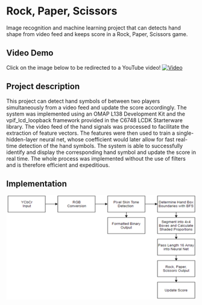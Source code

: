 # Rock, Paper, Scissors
Image recognition and machine learning project that can detects hand shape from video feed and keeps score in a Rock, Paper, Scissors game. 

## Video Demo
Click on the image below to be redirected to a YouTube video!
[![Video](https://img.youtube.com/vi/NvAWEgTGzkg/0.jpg)](http://www.youtube.com/watch?v=NvAWEgTGzkg)

## Project description
This project can detect hand symbols of between two players simultaneously from a video feed and update the score accordingly. The system was implemented using an OMAP L138 Development Kit and the vpif_lcd_loopback framework provided in the C6748 LCDK Starterware library. The video feed of the hand signals was processed to facilitate the extraction of feature vectors. The features were then used to train a single-hidden-layer neural net, whose coefficient would later allow for fast real-time detection of the hand symbols. The system is able to successfully identify and display the corresponding hand symbol and update the score in real time. The whole process was implemented without the use of filters and is therefore efficient and expeditious.

## Implementation
![alt text][pipeline]

[pipeline]: pipeline.png
